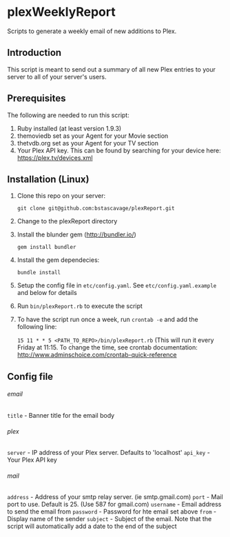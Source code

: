plexWeeklyReport
================

Scripts to generate a weekly email of new additions to Plex.

## Introduction
This script is meant to send out a summary of all new Plex entries to your server to all of your server's users.  

## Prerequisites

The following are needed to run this script:

1.  Ruby installed (at least version 1.9.3)
2.  themoviedb set as your Agent for your Movie section
3.  thetvdb.org set as your Agent for your TV section
4.  Your Plex API key.  This can be found by searching for your device here: https://plex.tv/devices.xml

## Installation (Linux)

1.  Clone this repo on your server:

    `git clone git@github.com:bstascavage/plexReport.git`
2.  Change to the plexReport directory
3.  Install the blunder gem (http://bundler.io/)

    `gem install bundler`
4.  Install the gem dependecies:

    `bundle install`
5.  Setup the config file in `etc/config.yaml`.  See `etc/config.yaml.example` and below for details
6.  Run `bin/plexReport.rb` to execute the script
7.  To have the script run once a week, run `crontab -e` and add the following line:

    `15 11 * * 5 <PATH_TO_REPO>/bin/plexReport.rb` (This will run it every Friday at 11:15.  To change the time, see crontab documentation: http://www.adminschoice.com/crontab-quick-reference
    
## Config file

###### email
`title` - Banner title for the email body

###### plex
`server` - IP address of your Plex server.  Defaults to 'localhost'
`api_key` - Your Plex API key

###### mail
`address` - Address of your smtp relay server.  (ie smtp.gmail.com)
`port` - Mail port to use.  Default is 25.  (Use 587 for gmail.com)
`username` - Email address to send the email from
`password` - Password for hte email set above
`from` - Display name of the sender
`subject` - Subject of the email.  Note that the script will automatically add a date to the end of the subject
